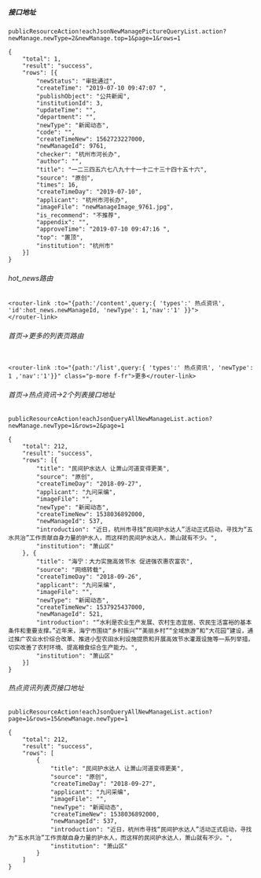 ##### 接口地址

`publicResourceAction!eachJsonNewManagePictureQueryList.action?newManage.newType=2&newManage.top=1&page=1&rows=1`

```
{
    "total": 1,
    "result": "success",
    "rows": [{
        "newStatus": "审批通过",
        "createTime": "2019-07-10 09:47:07 ",
        "publishObject": "公共新闻",
        "institutionId": 3,
        "updateTime": "",
        "department": "",
        "newType": "新闻动态",
        "code": "",
        "createTimeNew": 1562723227000,
        "newManageId": 9761,
        "checker": "杭州市河长办",
        "author": "",
        "title": "一二三四五六七八九十十一十二十三十四十五十六",
        "source": "原创",
        "times": 16,
        "createTimeDay": "2019-07-10",
        "applicant": "杭州市河长办",
        "imageFile": "newManageImage_9761.jpg",
        "is_recommend": "不推荐",
        "appendix": "",
        "approveTime": "2019-07-10 09:47:16 ",
        "top": "置顶",
        "institution": "杭州市"
    }]
}
```

###### hot_news路由

```
<router-link :to="{path:'/content',query:{ 'types':' 热点资讯', 'id':hot_news.newManageId, 'newType': 1,'nav':'1' }}">
</router-link>
```


###### 首页->更多的列表页路由

```

<router-link :to="{path:'/list',query:{ 'types':' 热点资讯', 'newType': 1 ,'nav':'1'}}" class="p-more f-fr">更多</router-link>
```

###### 首页->热点资讯->2个列表接口地址

`publicResourceAction!eachJsonQueryAllNewManageList.action?newManage.newType=1&rows=2&page=1`

```
{
    "total": 212,
    "result": "success",
    "rows": [{
        "title": "民间护水达人 让萧山河道变得更美",
        "source": "原创",
        "createTimeDay": "2018-09-27",
        "applicant": "九问采编",
        "imageFile": "",
        "newType": "新闻动态",
        "createTimeNew": 1538036892000,
        "newManageId": 537,
        "introduction": "近日，杭州市寻找“民间护水达人”活动正式启动，寻找为“五水共治”工作贡献自身力量的护水人，而这样的民间护水达人，萧山就有不少。",
        "institution": "萧山区"
    }, {
        "title": "海宁：大力实施高效节水 促进强农惠农富农",
        "source": "网络转载",
        "createTimeDay": "2018-09-26",
        "applicant": "九问采编",
        "imageFile": "",
        "newType": "新闻动态",
        "createTimeNew": 1537925437000,
        "newManageId": 521,
        "introduction": "“水利是农业生产发展、农村生态宜居、农民生活富裕的基本条件和重要支撑。”近年来，海宁市围绕“乡村振兴”“美丽乡村”“全域旅游”和“大花园”建设，通过推广农业水价综合改革、推进小型农田水利设施提质和开展高效节水灌溉设施等一系列举措，切实改善了农村环境、提高粮食综合生产能力。",
        "institution": "萧山区"
    }]
}
```

###### 热点资讯列表页接口地址

`publicResourceAction!eachJsonQueryAllNewManageList.action?page=1&rows=15&newManage.newType=1`

```
{
    "total": 212,
    "result": "success",
    "rows": [
        {
            "title": "民间护水达人 让萧山河道变得更美",
            "source": "原创",
            "createTimeDay": "2018-09-27",
            "applicant": "九问采编",
            "imageFile": "",
            "newType": "新闻动态",
            "createTimeNew": 1538036892000,
            "newManageId": 537,
            "introduction": "近日，杭州市寻找“民间护水达人”活动正式启动，寻找为“五水共治”工作贡献自身力量的护水人，而这样的民间护水达人，萧山就有不少。",
            "institution": "萧山区"
        }
    ]
}
```